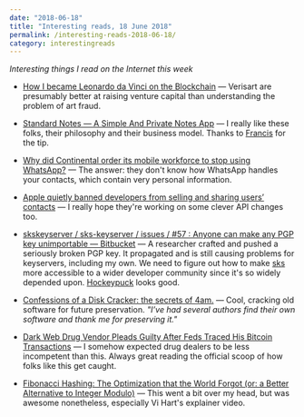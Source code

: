 ```yaml
---
date: "2018-06-18"
title: "Interesting reads, 18 June 2018"
permalink: /interesting-reads-2018-06-18/
category: interestingreads
---
```


*Interesting things I read on the Internet this week*

<!--more-->

- [How I became Leonardo da Vinci on the Blockchain](https://shkspr.mobi/blog/2018/06/how-i-became-leonardo-da-vinci-on-the-blockchain/) — Verisart are presumably better at raising venture capital than understanding the problem of art fraud.

- [Standard Notes — A Simple And Private Notes App](https://standardnotes.org/) — I really like these folks, their philosophy and their business model. Thanks to [Francis](https://flourish.org) for the tip.

- [Why did Continental order its mobile workforce to stop using WhatsApp?](https://medium.com/@wireapp/why-did-continental-order-its-mobile-workforce-to-stop-using-whatsapp-520981f36fc) — The answer: they don't know how WhatsApp handles your contacts, which contain very personal information.

- [Apple quietly banned developers from selling and sharing users’ contacts](https://www.theverge.com/2018/6/12/17454736/apple-app-store-developers-contacts-list) — I really hope they're working on some clever API changes too.

- [skskeyserver / sks-keyserver / issues / #57 : Anyone can make any PGP key unimportable — Bitbucket](https://bitbucket.org/skskeyserver/sks-keyserver/issues/57/anyone-can-make-any-pgp-key-unimportable) — A researcher crafted and pushed a seriously broken PGP key. It propagated and is still causing problems for keyservers, including my own. We need to figure out how to make [sks](https://bitbucket.org/skskeyserver/sks-keyserver/wiki/Home) more accessible to a wider developer community since it's so widely depended upon. [Hockeypuck](https://hockeypuck.github.io/) looks good.

- [Confessions of a Disk Cracker: the secrets of 4am.](https://paleotronic.com/2018/06/15/confessions-of-a-disk-cracker-the-secrets-of-4am/) — Cool, cracking old software for future preservation. *"I’ve had several authors find their own software and thank me for preserving it."*

- [Dark Web Drug Vendor Pleads Guilty After Feds Traced His Bitcoin Transactions](https://www.bleepingcomputer.com/news/legal/dark-web-drug-vendor-pleads-guilty-after-feds-traced-his-bitcoin-transactions/) — I somehow expected drug dealers to be less incompetent than this. Always great reading the official scoop of how folks like this get caught.

- [Fibonacci Hashing: The Optimization that the World Forgot (or: a Better Alternative to Integer Modulo)](https://probablydance.com/2018/06/16/fibonacci-hashing-the-optimization-that-the-world-forgot-or-a-better-alternative-to-integer-modulo/) — This went a bit over my head, but was awesome nonetheless, especially Vi Hart's explainer video.

